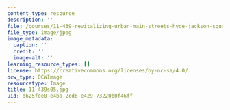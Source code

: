 ```yaml
---
content_type: resource
description: ''
file: /courses/11-439-revitalizing-urban-main-streets-hyde-jackson-square-roslindale-square-boston-spring-2005/d625fee0e4ba2cd6e42973220b0f46ff_11-439s05.jpg
file_type: image/jpeg
image_metadata:
  caption: ''
  credit: ''
  image-alt: ''
learning_resource_types: []
license: https://creativecommons.org/licenses/by-nc-sa/4.0/
ocw_type: OCWImage
resourcetype: Image
title: 11-439s05.jpg
uid: d625fee0-e4ba-2cd6-e429-73220b0f46ff
---
```


